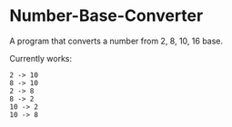 # Number-Base-Converter
A program that converts a number from 2, 8, 10, 16 base.

Currently works:

    2 -> 10
    8 -> 10
	2 -> 8
	8 -> 2
	10 -> 2
	10 -> 8

